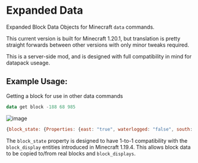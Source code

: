 # Expanded Data
Expanded Block Data Objects for Minecraft `data` commands.

This current version is built for Minecraft 1.20.1, but translation is pretty straight forwards between other versions with only minor tweaks required.

This is a server-side mod, and is designed with full compatibility in mind for datapack useage.

## Example Usage:
Getting a block for use in other data commands
```hs
data get block -188 68 985
```
![image](https://user-images.githubusercontent.com/11393734/221482680-96cd41a7-e530-416f-99d3-e2f71099343c.png)
```js
{block_state: {Properties: {east: "true", waterlogged: "false", south: "true", north: "false", west: "false"}, Name: "minecraft:white_stained_glass_pane"}, x: -188, y: 68, z: 985}
```
The `block_state` property is designed to have 1-to-1 compatibility with the `block_display` entities introduced in Minecraft 1.19.4. This allows block data to be copied to/from real blocks and `block_displays`.
